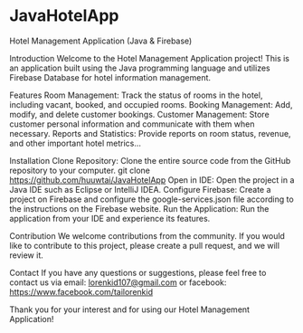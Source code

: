 # JavaHotelApp

Hotel Management Application (Java & Firebase)

Introduction
Welcome to the Hotel Management Application project! This is an application built using the Java programming language and utilizes Firebase Database for hotel information management.

Features
Room Management: Track the status of rooms in the hotel, including vacant, booked, and occupied rooms.
Booking Management: Add, modify, and delete customer bookings.
Customer Management: Store customer personal information and communicate with them when necessary.
Reports and Statistics: Provide reports on room status, revenue, and other important hotel metrics...

Installation
Clone Repository: Clone the entire source code from the GitHub repository to your computer.
git clone https://github.com/huuwtai/JavaHotelApp
Open in IDE: Open the project in a Java IDE such as Eclipse or IntelliJ IDEA.
Configure Firebase: Create a project on Firebase and configure the google-services.json file according to the instructions on the Firebase website.
Run the Application: Run the application from your IDE and experience its features.

Contribution
We welcome contributions from the community. If you would like to contribute to this project, please create a pull request, and we will review it.

Contact
If you have any questions or suggestions, please feel free to contact us via email: lorenkid107@gmail.com or facebook: https://www.facebook.com/tailorenkid

Thank you for your interest and for using our Hotel Management Application!
